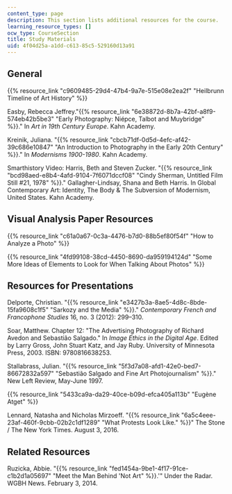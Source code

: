 ```yaml
---
content_type: page
description: This section lists additional resources for the course.
learning_resource_types: []
ocw_type: CourseSection
title: Study Materials
uid: 4f04d25a-a1dd-c613-85c5-529160d13a91
---
```


General
-------

{{% resource_link "c9609485-29d4-47b4-9a7e-515e08e2ea2f" "Heilbrunn Timeline of Art History" %}}

Easby, Rebecca Jeffrey."{{% resource_link "6e38872d-8b7a-42bf-a8f9-574eb42b5be3" "Early Photography: Niépce, Talbot and Muybridge" %}}." In _Art in 19th Century Europe_. Kahn Academy.

Kreinik, Juliana. "{{% resource_link "cbcb71df-0d5d-4efc-af42-39c686e10847" "An Introduction to Photography in the Early 20th Century" %}}." In _Modernisms 1900-1980_. Kahn Academy.

Smarthistory Video: Harris, Beth and Steven Zucker. "{{% resource_link "bcd98aed-e8b4-4afd-9104-7f6071dccf08" "Cindy Sherman, Untitled Film Still #21, 1978" %}}." Gallagher-Lindsay, Shana and Beth Harris. In Global Contemporary Art: Identity, The Body & The Subversion of Modernism, United States. Kahn Academy.

Visual Analysis Paper Resources
-------------------------------

{{% resource_link "c61a0a67-0c3a-4476-b7d0-88b5ef80f54f" "How to Analyze a Photo" %}}

{{% resource_link "4fd99108-38cd-4450-8690-da959194124d" "Some More Ideas of Elements to Look for When Talking About Photos" %}}

Resources for Presentations
---------------------------

Delporte, Christian. "{{% resource_link "e3427b3a-8ae5-4d8c-8bde-15fa9608c1f5" "Sarkozy and the Media" %}}." _Contemporary French and Francophone Studies_ 16, no. 3 (2012): 299–310.

Soar, Matthew. Chapter 12: "The Advertising Photography of Richard Avedon and Sebastião Salgado." In _Image Ethics in the Digital Age_. Edited by Larry Gross, John Stuart Katz, and Jay Ruby. University of Minnesota Press, 2003. ISBN: 9780816638253.

Stallabrass, Julian. "{{% resource_link "5f3d7a08-afd1-42e0-bed7-86672832a597" "Sebastião Salgado and Fine Art Photojournalism" %}}." New Left Review, May-June 1997.

{{% resource_link "5433ca9a-da29-40ce-b09d-efca405a113b" "Eugène Atget" %}}

Lennard, Natasha and Nicholas Mirzoeff. "{{% resource_link "6a5c4eee-23af-460f-9cbb-02b2c1df1289" "What Protests Look Like." %}}" The Stone / The New York Times. August 3, 2016.

Related Resources
-----------------

Ruzicka, Abbie. "{{% resource_link "fed1454a-9be1-4f17-91ce-c1b2d1a05697" "Meet the Man Behind 'Not Art" %}}.'" Under the Radar. WGBH News. February 3, 2014.